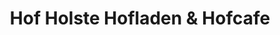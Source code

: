 ---
title: "Hof Holste Hofladen & Hofcafe"
url: /martfeld/hof-holste-hofladen-und-hofcafe/
shop: Hofladen
---